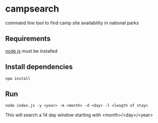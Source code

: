 # campsearch
command line tool to find camp site availability in national parks

## Requirements
[node js](https://nodejs.org/en/) must be installed

## Install dependencies
```
npm install
```

## Run
```
node index.js -y <year> -m <month> -d <day> -l <length of stay>
```
This will search a 14 day window starting with \<month>/\<day>/\<year>
